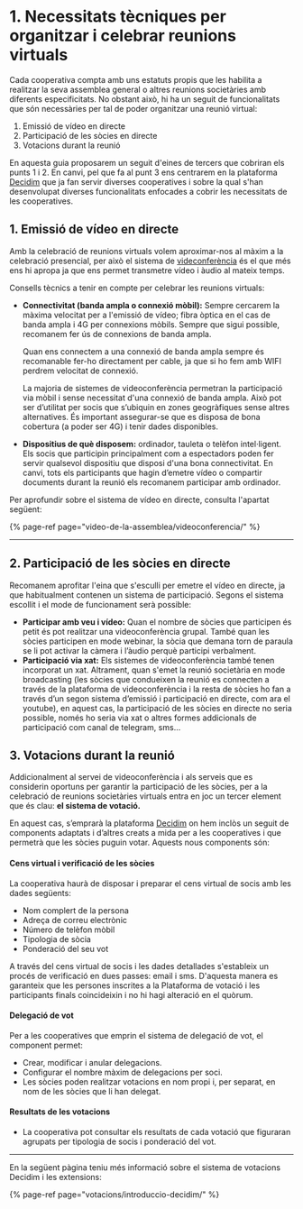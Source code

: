 # 1. Necessitats tècniques per organitzar i celebrar reunions virtuals

Cada cooperativa compta amb uns estatuts propis que les habilita a realitzar la seva assemblea general o altres reunions societàries amb diferents especificitats. No obstant això, hi ha un seguit de funcionalitats que són necessàries per tal de poder organitzar una reunió virtual:  

1. Emissió de vídeo en directe 
2. Participació de les sòcies en directe
3. Votacions durant la reunió

En aquesta guia proposarem un seguit d'eines de tercers que cobriran els punts 1 i 2. En canvi, pel que fa al punt 3 ens centrarem en la plataforma [Decidim](./#que-es-decidim) que ja fan servir diverses cooperatives i sobre la qual s'han desenvolupat diverses funcionalitats enfocades a cobrir les necessitats de les cooperatives. 

## 1. Emissió de vídeo en directe 

Amb la celebració de reunions virtuals volem aproximar-nos al màxim a la celebració presencial, per això el sistema de [videconferència](video-de-la-assemblea/videoconferencia/) és el que més ens hi apropa ja que ens permet transmetre vídeo i àudio al mateix temps.

Consells tècnics a tenir en compte per celebrar les reunions virtuals:


* **Connectivitat (banda ampla o connexió mòbil):** Sempre cercarem la màxima velocitat per a l'emissió de vídeo; fibra òptica en el cas de banda ampla i 4G per connexions mòbils. Sempre que sigui possible, recomanem fer ús de connexions de banda ampla.

    Quan ens connectem a una connexió de banda ampla sempre és recomanable fer-ho directament per cable, ja que si ho fem amb WIFI perdrem velocitat de connexió.
    
    La majoria de sistemes de videoconferència permetran la participació via mòbil i sense necessitat d'una connexió de banda ampla. Això pot ser d’utilitat per socis que s’ubiquin en zones geogràfiques sense altres alternatives. És important assegurar-se que es disposa de bona cobertura (a poder ser 4G) i tenir dades disponibles.

* **Dispositius de què disposem:** ordinador, tauleta o telèfon intel·ligent. Els socis que participin principalment com a espectadors poden fer servir qualsevol dispositiu que disposi d'una bona connectivitat. En canvi, tots els participants que hagin d’emetre vídeo o compartir documents durant la reunió els recomanem participar amb ordinador.


Per aprofundir sobre el sistema de vídeo en directe, consulta l'apartat següent: 

{% page-ref page="video-de-la-assemblea/videoconferencia/" %}

----------

## 2. Participació de les sòcies en directe

Recomanem aprofitar l'eina que s'esculli per emetre el vídeo en directe, ja que habitualment contenen un sistema de participació. Segons el sistema escollit i el mode de funcionament serà possible: 

* **Participar amb veu i vídeo:** Quan el nombre de sòcies que participen és petit és pot realitzar una videoconferència grupal. També quan les sòcies participen en mode webinar, la sòcia que demana torn de paraula se li pot activar la càmera i l’àudio perquè participi verbalment. 
* **Participació via xat:** Els sistemes de videoconferència també tenen incorporat un xat. Altrament, quan s'emet la reunió societària en mode broadcasting (les sòcies que condueixen la reunió es connecten a través de la plataforma de videoconferència i la resta de sòcies ho fan a través d’un segon sistema d’emissió i participació en directe, com ara el youtube), en aquest cas, la participació de les sòcies en directe no seria possible, només ho seria via xat o altres formes addicionals de participació com canal de telegram, sms...

## 3. Votacions durant la reunió	

Addicionalment al servei de videoconferència i als serveis que es considerin oportuns per garantir la participació de les sòcies, per a la celebració de reunions societàries virtuals entra en joc un tercer element que és clau: **el sistema de votació.**

En aquest cas, s’emprarà la plataforma [Decidim](./#que-es-decidim) on hem inclòs un seguit de components adaptats i d’altres creats a mida per a les cooperatives i que permetrà que les sòcies puguin votar. Aquests nous components són:

#### Cens virtual i verificació de les sòcies
La cooperativa haurà de disposar i preparar el cens virtual de socis amb les dades següents: 
  * Nom complert de la persona
  * Adreça de correu electrònic
  * Número de telèfon mòbil
  * Tipologia de sòcia
  * Ponderació del seu vot

A través del cens virtual de socis i les dades detallades s'estableix un procés de verificació en dues passes: email i sms. D'aquesta manera es garanteix que les persones inscrites a la Plataforma de votació i les participants finals coincideixin i no hi hagi alteració en el quòrum.

#### Delegació de vot
Per a les cooperatives que emprin el sistema de delegació de vot, el component permet:
* Crear, modificar i anular delegacions.
* Configurar el nombre màxim de delegacions per soci.
* Les sòcies poden realitzar votacions en nom propi i, per separat, en nom de les sòcies que li han delegat.

#### Resultats de les votacions
* La cooperativa pot consultar els resultats de cada votació que figuraran agrupats per tipologia de socis i ponderació del vot.

---------------------

En la següent pàgina teniu més informació sobre el sistema de votacions Decidim i les extensions:

{% page-ref page="votacions/introduccio-decidim/" %}





